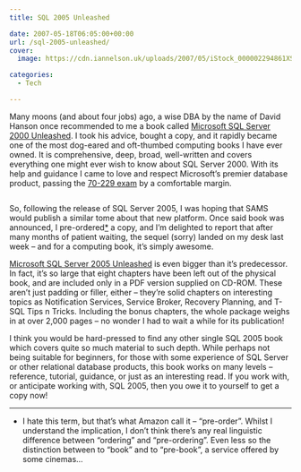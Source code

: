 ```yaml
---
title: SQL 2005 Unleashed

date: 2007-05-18T06:05:00+00:00
url: /sql-2005-unleashed/
cover: 
  image: https://cdn.iannelson.uk/uploads/2007/05/iStock_000002294861XSmall-1.jpg

categories:
  - Tech

---
```

Many moons (and about four jobs) ago, a wise DBA by the name of David Hanson once recommended to me a book called [Microsoft SQL Server 2000 Unleashed][1]. I took his advice, bought a copy, and it rapidly became one of the most dog-eared and oft-thumbed computing books I have ever owned. It is comprehensive, deep, broad, well-written and covers everything one might ever wish to know about SQL Server 2000. With its help and guidance I came to love and respect Microsoft’s premier database product, passing the [70-229 exam][2] by a comfortable margin.<figure class="kg-card kg-image-card">

<img decoding="async" src="https://cdn.iannelson.uk/uploads/2023/08/iStock_000002294861XSmall.jpg" class="kg-image" alt loading="lazy" /> </figure> 

So, following the release of SQL Server 2005, I was hoping that SAMS would publish a similar tome about that new platform. Once said book was announced, I pre-ordered[*][3] a copy, and I’m delighted to report that after many months of patient waiting, the sequel (sorry) landed on my desk last week &#8211; and for a computing book, it’s simply awesome.

[Microsoft SQL Server 2005 Unleashed][4] is even bigger than it’s predecessor. In fact, it’s so large that eight chapters have been left out of the physical book, and are included only in a PDF version supplied on CD-ROM. These aren’t just padding or filler, either &#8211; they’re solid chapters on interesting topics as Notification Services, Service Broker, Recovery Planning, and T-SQL Tips n Tricks. Including the bonus chapters, the whole package weighs in at over 2,000 pages &#8211; no wonder I had to wait a while for its publication!

I think you would be hard-pressed to find any other single SQL 2005 book which covers quite so much material to such depth. While perhaps not being suitable for beginners, for those with some experience of SQL Server or other relational database products, this book works on many levels &#8211; reference, tutorial, guidance, or just as an interesting read. If you work with, or anticipate working with, SQL 2005, then you owe it to yourself to get a copy now!

* * *

* I hate this term, but that’s what Amazon call it &#8211; &#8220;pre-order&#8221;. Whilst I understand the implication, I don’t think there’s any real linguistic difference between &#8220;ordering&#8221; and &#8220;pre-ordering&#8221;. Even less so the distinction between to &#8220;book&#8221; and to &#8220;pre-book&#8221;, a service offered by some cinemas&#8230;

 [1]: http://www.amazon.co.uk/gp/product/0672324679?ie=UTF8&tag=ianesbl-21&linkCode=as2&camp=1634&creative=6738&creativeASIN=0672324679
 [2]: http://www.microsoft.com/learning/exams/70-229.mspx
 [3]: https://blog.iannelson.uk/sql-2005-unleashed#preorder
 [4]: http://www.amazon.co.uk/gp/product/0672328240?ie=UTF8&tag=ianesbl-21&linkCode=as2&camp=1634&creative=6738&creativeASIN=0672328240